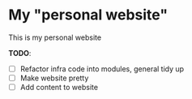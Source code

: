 # My "personal website"

This is my personal website

__TODO__:
- [ ] Refactor infra code into modules, general tidy up
- [ ] Make website pretty
- [ ] Add content to website
